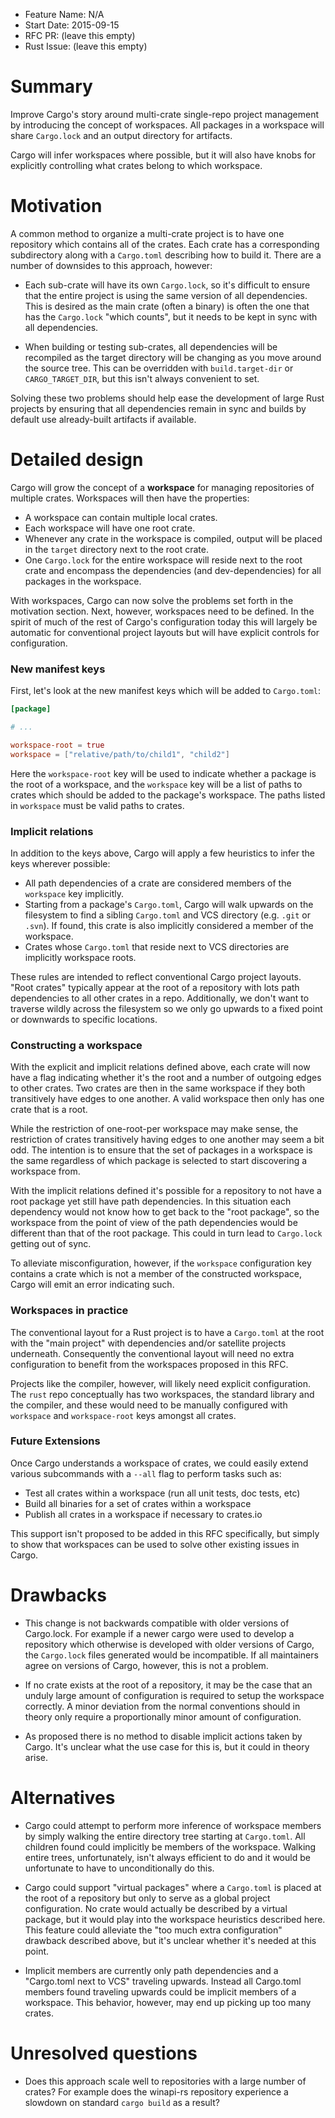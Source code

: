 - Feature Name: N/A
- Start Date: 2015-09-15
- RFC PR: (leave this empty)
- Rust Issue: (leave this empty)

# Summary

Improve Cargo's story around multi-crate single-repo project management by
introducing the concept of workspaces. All packages in a workspace will share
`Cargo.lock` and an output directory for artifacts.

Cargo will infer workspaces where possible, but it will also have knobs for
explicitly controlling what crates belong to which workspace.

# Motivation

A common method to organize a multi-crate project is to have one
repository which contains all of the crates. Each crate has a corresponding
subdirectory along with a `Cargo.toml` describing how to build it. There are a
number of downsides to this approach, however:

* Each sub-crate will have its own `Cargo.lock`, so it's difficult to ensure
  that the entire project is using the same version of all dependencies. This is
  desired as the main crate (often a binary) is often the one that has the
  `Cargo.lock` "which counts", but it needs to be kept in sync with all
  dependencies.

* When building or testing sub-crates, all dependencies will be recompiled as
  the target directory will be changing as you move around the source tree. This
  can be overridden with `build.target-dir` or `CARGO_TARGET_DIR`, but this
  isn't always convenient to set.

Solving these two problems should help ease the development of large Rust
projects by ensuring that all dependencies remain in sync and builds by default
use already-built artifacts if available.

# Detailed design

Cargo will grow the concept of a **workspace** for managing repositories of
multiple crates. Workspaces will then have the properties:

* A workspace can contain multiple local crates.
* Each workspace will have one root crate.
* Whenever any crate in the workspace is compiled, output will be placed in the
  `target` directory next to the root crate.
* One `Cargo.lock` for the entire workspace will reside next to the root crate
  and encompass the dependencies (and dev-dependencies) for all packages in the
  workspace.

With workspaces, Cargo can now solve the problems set forth in the motivation
section. Next, however, workspaces need to be defined. In the spirit of much of
the rest of Cargo's configuration today this will largely be automatic for
conventional project layouts but will have explicit controls for configuration.

### New manifest keys

First, let's look at the new manifest keys which will be added to `Cargo.toml`:

```toml
[package]

# ...

workspace-root = true
workspace = ["relative/path/to/child1", "child2"]
```

Here the `workspace-root` key will be used to indicate whether a package is the
root of a workspace, and the `workspace` key will be a list of paths to crates
which should be added to the package's workspace. The paths listed in
`workspace` must be valid paths to crates.

### Implicit relations

In addition to the keys above, Cargo will apply a few heuristics to infer the
keys wherever possible:

* All path dependencies of a crate are considered members of the `workspace` key
  implicitly.
* Starting from a package's `Cargo.toml`, Cargo will walk upwards on the
  filesystem to find a sibling `Cargo.toml` and VCS directory (e.g. `.git` or
  `.svn`). If found, this crate is also implicitly considered a member of the
  workspace.
* Crates whose `Cargo.toml` that reside next to VCS directories are implicitly
  workspace roots.

These rules are intended to reflect conventional Cargo project layouts. "Root
crates" typically appear at the root of a repository with lots path dependencies
to all other crates in a repo. Additionally, we don't want to traverse wildly
across the filesystem so we only go upwards to a fixed point or downwards to
specific locations.

### Constructing a workspace

With the explicit and implicit relations defined above, each crate will now have
a flag indicating whether it's the root and a number of outgoing edges to other
crates. Two crates are then in the same workspace if they both transitively have
edges to one another. A valid workspace then only has one crate that is a root.

While the restriction of one-root-per workspace may make sense, the restriction
of crates transitively having edges to one another may seem a bit odd. The
intention is to ensure that the set of packages in a workspace is the same
regardless of which package is selected to start discovering a workspace from.

With the implicit relations defined it's possible for a repository to not have a
root package yet still have path dependencies. In this situation each dependency
would not know how to get back to the "root package", so the workspace from the
point of view of the path dependencies would be different than that of the root
package. This could in turn lead to `Cargo.lock` getting out of sync.

To alleviate misconfiguration, however, if the `workspace` configuration key
contains a crate which is not a member of the constructed workspace, Cargo will
emit an error indicating such.

### Workspaces in practice

The conventional layout for a Rust project is to have a `Cargo.toml` at the root
with the "main project" with dependencies and/or satellite projects underneath.
Consequently the conventional layout will need no extra configuration to benefit
from the workspaces proposed in this RFC.

Projects like the compiler, however, will likely need explicit configuration.
The `rust` repo conceptually has two workspaces, the standard library and the
compiler, and these would need to be manually configured with `workspace` and
`workspace-root` keys amongst all crates.

### Future Extensions

Once Cargo understands a workspace of crates, we could easily extend various
subcommands with a `--all` flag to perform tasks such as:

* Test all crates within a workspace (run all unit tests, doc tests, etc)
* Build all binaries for a set of crates within a workspace
* Publish all crates in a workspace if necessary to crates.io

This support isn't proposed to be added in this RFC specifically, but simply to
show that workspaces can be used to solve other existing issues in Cargo.

# Drawbacks

* This change is not backwards compatible with older versions of Cargo.lock. For
  example if a newer cargo were used to develop a repository which otherwise is
  developed with older versions of Cargo, the `Cargo.lock` files generated would
  be incompatible. If all maintainers agree on versions of Cargo, however, this
  is not a problem.

* If no crate exists at the root of a repository, it may be the case that an
  unduly large amount of configuration is required to setup the workspace
  correctly. A minor deviation from the normal conventions should in theory only
  require a proportionally minor amount of configuration.

* As proposed there is no method to disable implicit actions taken by Cargo.
  It's unclear what the use case for this is, but it could in theory arise.

# Alternatives

* Cargo could attempt to perform more inference of workspace members by simply
  walking the entire directory tree starting at `Cargo.toml`. All children found
  could implicitly be members of the workspace. Walking entire trees,
  unfortunately, isn't always efficient to do and it would be unfortunate to
  have to unconditionally do this.

* Cargo could support "virtual packages" where a `Cargo.toml` is placed at the
  root of a repository but only to serve as a global project configuration. No
  crate would actually be described by a virtual package, but it would play into
  the workspace heuristics described here. This feature could alleviate the "too
  much extra configuration" drawback described above, but it's unclear whether
  it's needed at this point.

* Implicit members are currently only path dependencies and a "Cargo.toml next
  to VCS" traveling upwards. Instead all Cargo.toml members found traveling
  upwards could be implicit members of a workspace. This behavior, however, may
  end up picking up too many crates.

# Unresolved questions

* Does this approach scale well to repositories with a large number of crates?
  For example does the winapi-rs repository experience a slowdown on standard
  `cargo build` as a result?
